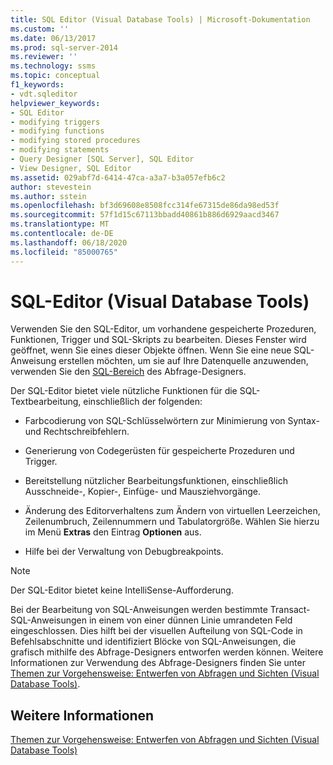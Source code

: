 ```yaml
---
title: SQL Editor (Visual Database Tools) | Microsoft-Dokumentation
ms.custom: ''
ms.date: 06/13/2017
ms.prod: sql-server-2014
ms.reviewer: ''
ms.technology: ssms
ms.topic: conceptual
f1_keywords:
- vdt.sqleditor
helpviewer_keywords:
- SQL Editor
- modifying triggers
- modifying functions
- modifying stored procedures
- modifying statements
- Query Designer [SQL Server], SQL Editor
- View Designer, SQL Editor
ms.assetid: 029abf7d-6414-47ca-a3a7-b3a057efb6c2
author: stevestein
ms.author: sstein
ms.openlocfilehash: bf3d69608e8508fcc314fe67315de86da98ed53f
ms.sourcegitcommit: 57f1d15c67113bbadd40861b886d6929aacd3467
ms.translationtype: MT
ms.contentlocale: de-DE
ms.lasthandoff: 06/18/2020
ms.locfileid: "85000765"
---
```

# <a name="sql-editor-visual-database-tools"></a>SQL-Editor (Visual Database Tools)
  Verwenden Sie den SQL-Editor, um vorhandene gespeicherte Prozeduren, Funktionen, Trigger und SQL-Skripts zu bearbeiten. Dieses Fenster wird geöffnet, wenn Sie eines dieser Objekte öffnen. Wenn Sie eine neue SQL-Anweisung erstellen möchten, um sie auf Ihre Datenquelle anzuwenden, verwenden Sie den [SQL-Bereich](visual-database-tools.md) des Abfrage-Designers.  
  
 Der SQL-Editor bietet viele nützliche Funktionen für die SQL-Textbearbeitung, einschließlich der folgenden:  
  
-   Farbcodierung von SQL-Schlüsselwörtern zur Minimierung von Syntax- und Rechtschreibfehlern.  
  
-   Generierung von Codegerüsten für gespeicherte Prozeduren und Trigger.  
  
-   Bereitstellung nützlicher Bearbeitungsfunktionen, einschließlich Ausschneide-, Kopier-, Einfüge- und Mausziehvorgänge.  
  
-   Änderung des Editorverhaltens zum Ändern von virtuellen Leerzeichen, Zeilenumbruch, Zeilennummern und Tabulatorgröße. Wählen Sie hierzu im Menü **Extras** den Eintrag **Optionen** aus.  
  
-   Hilfe bei der Verwaltung von Debugbreakpoints.  
  
> [!NOTE]  
>  Der SQL-Editor bietet keine IntelliSense-Aufforderung.  
  
 Bei der Bearbeitung von SQL-Anweisungen werden bestimmte Transact-SQL-Anweisungen in einem von einer dünnen Linie umrandeten Feld eingeschlossen. Dies hilft bei der visuellen Aufteilung von SQL-Code in Befehlsabschnitte und identifiziert Blöcke von SQL-Anweisungen, die grafisch mithilfe des Abfrage-Designers entworfen werden können. Weitere Informationen zur Verwendung des Abfrage-Designers finden Sie unter [Themen zur Vorgehensweise: Entwerfen von Abfragen und Sichten &#40;Visual Database Tools&#41;](design-queries-and-views-how-to-topics-visual-database-tools.md).  
  
## <a name="see-also"></a>Weitere Informationen  
 [Themen zur Vorgehensweise: Entwerfen von Abfragen und Sichten &#40;Visual Database Tools&#41;](design-queries-and-views-how-to-topics-visual-database-tools.md)  
  
  
